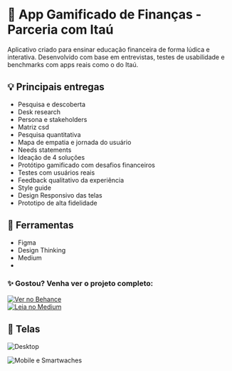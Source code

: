 # 📱 App Gamificado de Finanças - Parceria com Itaú

Aplicativo criado para ensinar educação financeira de forma lúdica e interativa. Desenvolvido com base em entrevistas, testes de usabilidade e benchmarks com apps reais como o do Itaú.

## 💡 Principais entregas
- Pesquisa e descoberta
- Desk research
- Persona e stakeholders
- Matriz csd
- Pesquisa quantitativa
- Mapa de empatia e jornada do usuário
- Needs statements
- Ideação de 4 soluções
- Protótipo gamificado com desafios financeiros
- Testes com usuários reais
- Feedback qualitativo da experiência
- Style guide
- Design Responsivo das telas
- Prototipo de alta fidelidade

## 🧩 Ferramentas
- Figma
- Design Thinking
- Medium
- 
### ✨ Gostou? Venha ver o projeto completo:

[![Ver no Behance](https://img.shields.io/badge/Ver%20no%20Behance-1769FF?style=for-the-badge&logo=behance&logoColor=white)](https://www.behance.net/gallery/224994003/Redesign-da-Experiencia-de-um-Banco-Digital)  
[![Leia no Medium](https://img.shields.io/badge/Leia%20no%20Medium-000000?style=for-the-badge&logo=medium&logoColor=white)](https://medium.com/@talessaamayaraah15/como-redesenhei-a-experiência-de-um-banco-digital-meu-projeto-de-ux-ui-com-parceria-itaú-969aef4a574f)

## 📸 Telas
![Desktop](https://github.com/user-attachments/assets/efe11cfa-6a3f-4fb4-bafa-dd19082f93a7)

![Mobile e Smartwaches](https://github.com/user-attachments/assets/8fea1117-8fe4-49ca-9bdb-aa4802ec5c26)

